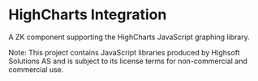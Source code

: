 HighCharts Integration
======================

A ZK component supporting the HighCharts JavaScript graphing library.

Note: This project contains JavaScript libraries produced by Highsoft Solutions AS and is subject
		  to its license terms for non-commercial and commercial use.
